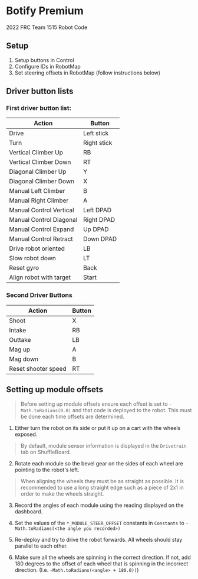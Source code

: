 # Botify Premium

2022 FRC Team 1515 Robot Code

## Setup
1. Setup buttons in Control
2. Configure IDs in RobotMap
3. Set steering offsets in RobotMap (follow instructions below)

## Driver button lists 

### First driver button list:
| Action| Button |
| ------------- | ------------- |
| Drive | Left stick |
| Turn | Right stick |
| Vertical Climber Up | RB |
| Vertical Climber Down | RT |
| Diagonal Climber Up | Y |
| Diagonal Climber Down | X |
| Manual Left Climber | B |
| Manual Right Climber | A |
| Manual Control Vertical | Left DPAD |
| Manual Control Diagonal | Right DPAD |
| Manual Control Expand | Up DPAD |
| Manual Control Retract | Down DPAD |
| Drive robot oriented | LB |
| Slow robot down | LT |
| Reset gyro | Back |
| Align robot with target | Start |

### Second Driver Buttons
| Action| Button |
| ------------- | ------------- |
| Shoot | X |
| Intake | RB |
| Outtake | LB |
| Mag up | A |
| Mag down | B |
| Reset shooter speed | RT | 

## Setting up module offsets

> Before setting up module offsets ensure each offset is set to `-Math.toRadians(0.0)` and that code is deployed to the
> robot. This must be done each time offsets are determined.

1. Either turn the robot on its side or put it up on a cart with the wheels exposed.

> By default, module sensor information is displayed in the `Drivetrain` tab on ShuffleBoard.

2. Rotate each module so the bevel gear on the sides of each wheel are pointing to the robot's left.
> When aligning the wheels they must be as straight as possible. It is recommended to use a long straight edge such as
> a piece of 2x1 in order to make the wheels straight.

3. Record the angles of each module using the reading displayed on the dashboard.

4. Set the values of the `*_MODULE_STEER_OFFSET` constants in `Constants` to `-Math.toRadians(<the angle you recorded>)`
5. Re-deploy and try to drive the robot forwards. All wheels should stay parallel to each other.
6. Make sure all the wheels are spinning in the correct direction. If not, add 180 degrees to the offset of each wheel 
that is spinning in the incorrect direction. (I.e. `-Math.toRadians(<angle> + 180.0))`)
